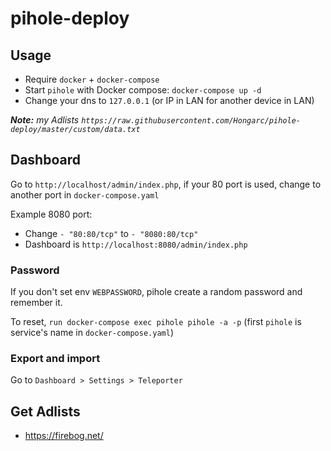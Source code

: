 # pihole-deploy

## Usage
 - Require `docker` + `docker-compose`
 - Start `pihole` with Docker compose: `docker-compose up -d`
 - Change your dns to `127.0.0.1` (or IP in LAN for another device in LAN)

*__Note:__ my Adlists `https://raw.githubusercontent.com/Hongarc/pihole-deploy/master/custom/data.txt`*

## Dashboard

Go to `http://localhost/admin/index.php`, if your 80 port is used, change to another port in `docker-compose.yaml`

Example 8080 port:

 - Change `- "80:80/tcp"` to `- "8080:80/tcp"`
 - Dashboard is `http://localhost:8080/admin/index.php`

### Password

If you don't set env `WEBPASSWORD`, pihole create a random password and remember it.

To reset, `run docker-compose exec pihole pihole -a -p` (first `pihole` is service's name in `docker-compose.yaml`)

### Export and import

Go to `Dashboard > Settings > Teleporter`

## Get Adlists

 - https://firebog.net/
